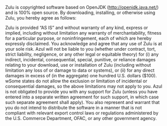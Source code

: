 Zulu is copyrighted software based on OpenJDK (http://openjdk.java.net/) and is 100% open source.
By downloading, installing, or otherwise using Zulu, you hereby agree as follows:

Zulu is provided “AS IS” and without warranty of any kind, express or implied, including without limitation any warranty of merchantability,
fitness for a particular purpose, or noninfringement, each of which are hereby expressly disclaimed.
You acknowledge and agree that any use of Zulu is at your sole risk.
Azul will not be liable to you (whether under contract, tort, strict liability, negligence, or any other legal or equitable theory) for
(i) any indirect, incidental, consequential, special, punitive, or reliance damages relating to your download, use or installation of Zulu
(including without limitation any loss of or damage to data or systems), or (ii) for any direct damages in excess of (in the aggregate) one hundred U.S. dollars ($100).
wSome states do not allow the exclusion or limitation of incidental or consequential damages, so the above limitations may not apply to you.
Azul is not obligated to provide you with any support for Zulu (unless you have entered into a separate written agreement for such support,
in which case such separate agreement shall apply).
You also represent and warrant that you do not intend to distribute the software in a manner that is not compliant with relevant export control
laws or regulations administered by the U.S. Commerce Department, OFAC, or any other government agency.
